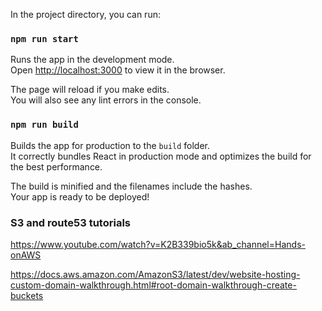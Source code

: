 In the project directory, you can run:

### `npm run start`

Runs the app in the development mode.\
Open [http://localhost:3000](http://localhost:3000) to view it in the browser.

The page will reload if you make edits.\
You will also see any lint errors in the console.

### `npm run build`

Builds the app for production to the `build` folder.\
It correctly bundles React in production mode and optimizes the build for the best performance.

The build is minified and the filenames include the hashes.\
Your app is ready to be deployed!







###  S3 and route53 tutorials



https://www.youtube.com/watch?v=K2B339bio5k&ab_channel=Hands-onAWS

https://docs.aws.amazon.com/AmazonS3/latest/dev/website-hosting-custom-domain-walkthrough.html#root-domain-walkthrough-create-buckets

